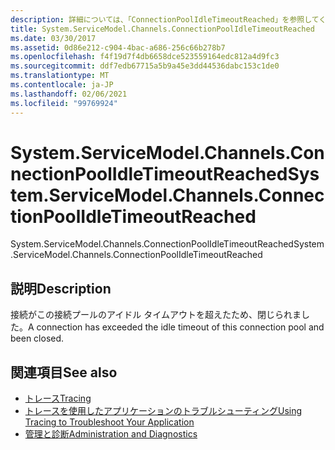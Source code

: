 ```yaml
---
description: 詳細については、「ConnectionPoolIdleTimeoutReached」を参照してください。
title: System.ServiceModel.Channels.ConnectionPoolIdleTimeoutReached
ms.date: 03/30/2017
ms.assetid: 0d86e212-c904-4bac-a686-256c66b278b7
ms.openlocfilehash: f4f19d7f4db6658dce523559164edc812a4d9fc3
ms.sourcegitcommit: ddf7edb67715a5b9a45e3dd44536dabc153c1de0
ms.translationtype: MT
ms.contentlocale: ja-JP
ms.lasthandoff: 02/06/2021
ms.locfileid: "99769924"
---
```

# <a name="systemservicemodelchannelsconnectionpoolidletimeoutreached"></a><span data-ttu-id="ac658-103">System.ServiceModel.Channels.ConnectionPoolIdleTimeoutReached</span><span class="sxs-lookup"><span data-stu-id="ac658-103">System.ServiceModel.Channels.ConnectionPoolIdleTimeoutReached</span></span>

<span data-ttu-id="ac658-104">System.ServiceModel.Channels.ConnectionPoolIdleTimeoutReached</span><span class="sxs-lookup"><span data-stu-id="ac658-104">System.ServiceModel.Channels.ConnectionPoolIdleTimeoutReached</span></span>  
  
## <a name="description"></a><span data-ttu-id="ac658-105">説明</span><span class="sxs-lookup"><span data-stu-id="ac658-105">Description</span></span>  

 <span data-ttu-id="ac658-106">接続がこの接続プールのアイドル タイムアウトを超えたため、閉じられました。</span><span class="sxs-lookup"><span data-stu-id="ac658-106">A connection has exceeded the idle timeout of this connection pool and been closed.</span></span>  
  
## <a name="see-also"></a><span data-ttu-id="ac658-107">関連項目</span><span class="sxs-lookup"><span data-stu-id="ac658-107">See also</span></span>

- [<span data-ttu-id="ac658-108">トレース</span><span class="sxs-lookup"><span data-stu-id="ac658-108">Tracing</span></span>](index.md)
- [<span data-ttu-id="ac658-109">トレースを使用したアプリケーションのトラブルシューティング</span><span class="sxs-lookup"><span data-stu-id="ac658-109">Using Tracing to Troubleshoot Your Application</span></span>](using-tracing-to-troubleshoot-your-application.md)
- [<span data-ttu-id="ac658-110">管理と診断</span><span class="sxs-lookup"><span data-stu-id="ac658-110">Administration and Diagnostics</span></span>](../index.md)
